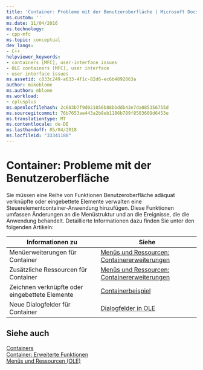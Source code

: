 ```yaml
---
title: 'Container: Probleme mit der Benutzeroberfläche | Microsoft Docs'
ms.custom: ''
ms.date: 11/04/2016
ms.technology:
- cpp-mfc
ms.topic: conceptual
dev_langs:
- C++
helpviewer_keywords:
- containers [MFC], user-interface issues
- OLE containers [MFC], user interface
- user interface issues
ms.assetid: c833c249-a633-4f1c-82d6-ec6b4892863a
author: mikeblome
ms.author: mblome
ms.workload:
- cplusplus
ms.openlocfilehash: 2c683b7f9d021056b88bbddb43e7da085356755d
ms.sourcegitcommit: 76b7653ae443a2b8eb1186b789f8503609d6453e
ms.translationtype: MT
ms.contentlocale: de-DE
ms.lasthandoff: 05/04/2018
ms.locfileid: "33341188"
---
```

# <a name="containers-user-interface-issues"></a>Container: Probleme mit der Benutzeroberfläche
Sie müssen eine Reihe von Funktionen Benutzeroberfläche adäquat verknüpfte oder eingebettete Elemente verwalten eine Steuerelementcontainer-Anwendung hinzufügen. Diese Funktionen umfassen Änderungen an die Menüstruktur und an die Ereignisse, die die Anwendung behandelt. Detaillierte Informationen dazu finden Sie unter den folgenden Artikeln:  
  
|Informationen zu|Siehe|  
|------------------------|---------|  
|Menüerweiterungen für Container|[Menüs und Ressourcen: Containererweiterungen](../mfc/menus-and-resources-container-additions.md)|  
|Zusätzliche Ressourcen für Container|[Menüs und Ressourcen: Containererweiterungen](../mfc/menus-and-resources-container-additions.md)|  
|Zeichnen verknüpfte oder eingebettete Elemente|[Containerbeispiel](../visual-cpp-samples.md)|  
|Neue Dialogfelder für Container|[Dialogfelder in OLE](../mfc/dialog-boxes-in-ole.md)|  
  
## <a name="see-also"></a>Siehe auch  
 [Containers](../mfc/containers.md)   
 [Container: Erweiterte Funktionen](../mfc/containers-advanced-features.md)   
 [Menüs und Ressourcen (OLE)](../mfc/menus-and-resources-ole.md)

